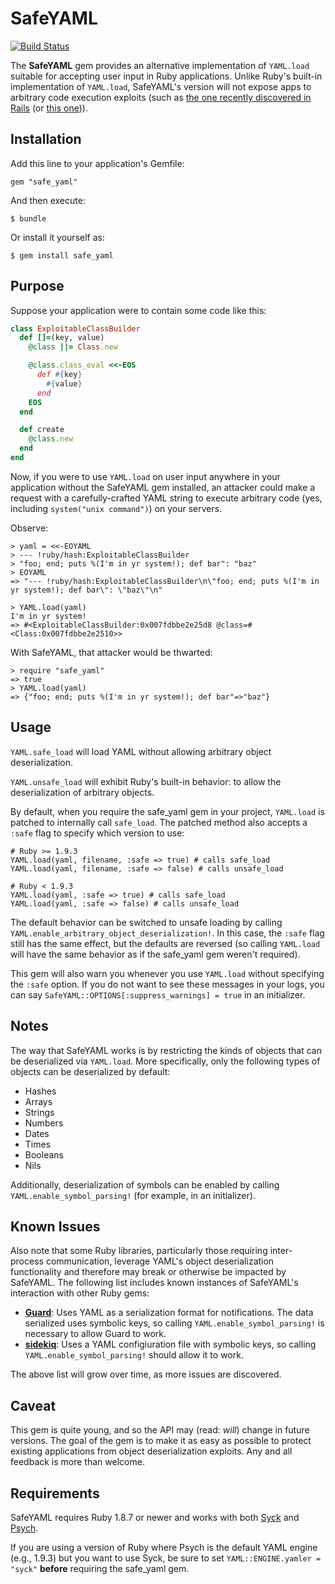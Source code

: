 SafeYAML
========

[![Build Status](https://travis-ci.org/dtao/safe_yaml.png)](http://travis-ci.org/dtao/safe_yaml)

The **SafeYAML** gem provides an alternative implementation of `YAML.load` suitable for accepting user input in Ruby applications. Unlike Ruby's built-in implementation of `YAML.load`, SafeYAML's version will not expose apps to arbitrary code execution exploits (such as [the one recently discovered in Rails](http://www.reddit.com/r/netsec/comments/167c11/serious_vulnerability_in_ruby_on_rails_allowing/) (or [this one](http://www.h-online.com/open/news/item/Rails-developers-close-another-extremely-critical-flaw-1793511.html))).

Installation
------------

Add this line to your application's Gemfile:

    gem "safe_yaml"

And then execute:

    $ bundle

Or install it yourself as:

    $ gem install safe_yaml

Purpose
-------

Suppose your application were to contain some code like this:

```ruby
class ExploitableClassBuilder
  def []=(key, value)
    @class ||= Class.new

    @class.class_eval <<-EOS
      def #{key}
        #{value}
      end
    EOS
  end

  def create
    @class.new
  end
end
```

Now, if you were to use `YAML.load` on user input anywhere in your application without the SafeYAML gem installed, an attacker could make a request with a carefully-crafted YAML string to execute arbitrary code (yes, including `system("unix command")`) on your servers.

Observe:

    > yaml = <<-EOYAML
    > --- !ruby/hash:ExploitableClassBuilder
    > "foo; end; puts %(I'm in yr system!); def bar": "baz"
    > EOYAML
    => "--- !ruby/hash:ExploitableClassBuilder\n\"foo; end; puts %(I'm in yr system!); def bar\": \"baz\"\n"

    > YAML.load(yaml)
    I'm in yr system!
    => #<ExploitableClassBuilder:0x007fdbbe2e25d8 @class=#<Class:0x007fdbbe2e2510>>

With SafeYAML, that attacker would be thwarted:

    > require "safe_yaml"
    => true
    > YAML.load(yaml)
    => {"foo; end; puts %(I'm in yr system!); def bar"=>"baz"}

Usage
-----

`YAML.safe_load` will load YAML without allowing arbitrary object deserialization.

`YAML.unsafe_load` will exhibit Ruby's built-in behavior: to allow the deserialization of arbitrary objects.

By default, when you require the safe_yaml gem in your project, `YAML.load` is patched to internally call `safe_load`. The patched method also accepts a `:safe` flag to specify which version to use:

    # Ruby >= 1.9.3
    YAML.load(yaml, filename, :safe => true) # calls safe_load
    YAML.load(yaml, filename, :safe => false) # calls unsafe_load

    # Ruby < 1.9.3
    YAML.load(yaml, :safe => true) # calls safe_load
    YAML.load(yaml, :safe => false) # calls unsafe_load

The default behavior can be switched to unsafe loading by calling `YAML.enable_arbitrary_object_deserialization!`. In this case, the `:safe` flag still has the same effect, but the defaults are reversed (so calling `YAML.load` will have the same behavior as if the safe_yaml gem weren't required).

This gem will also warn you whenever you use `YAML.load` without specifying the `:safe` option. If you do not want to see these messages in your logs, you can say `SafeYAML::OPTIONS[:suppress_warnings] = true` in an initializer.

Notes
-----

The way that SafeYAML works is by restricting the kinds of objects that can be deserialized via `YAML.load`. More specifically, only the following types of objects can be deserialized by default:

- Hashes
- Arrays
- Strings
- Numbers
- Dates
- Times
- Booleans
- Nils

Additionally, deserialization of symbols can be enabled by calling `YAML.enable_symbol_parsing!` (for example, in an initializer).

Known Issues
------------

Also note that some Ruby libraries, particularly those requiring inter-process communication, leverage YAML's object deserialization functionality and therefore may break or otherwise be impacted by SafeYAML. The following list includes known instances of SafeYAML's interaction with other Ruby gems:

- [**Guard**](https://github.com/guard/guard): Uses YAML as a serialization format for notifications. The data serialized uses symbolic keys, so calling `YAML.enable_symbol_parsing!` is necessary to allow Guard to work.
- [**sidekiq**](https://github.com/mperham/sidekiq): Uses a YAML configiuration file with symbolic keys, so calling `YAML.enable_symbol_parsing!` should allow it to work.

The above list will grow over time, as more issues are discovered.

Caveat
------

This gem is quite young, and so the API may (read: *will*) change in future versions. The goal of the gem is to make it as easy as possible to protect existing applications from object deserialization exploits. Any and all feedback is more than welcome.

Requirements
------------

SafeYAML requires Ruby 1.8.7 or newer and works with both [Syck](http://www.ruby-doc.org/stdlib-1.8.7/libdoc/yaml/rdoc/YAML.html) and [Psych](http://github.com/tenderlove/psych).

If you are using a version of Ruby where Psych is the default YAML engine (e.g., 1.9.3) but you want to use Syck, be sure to set `YAML::ENGINE.yamler = "syck"` **before** requiring the safe_yaml gem.
